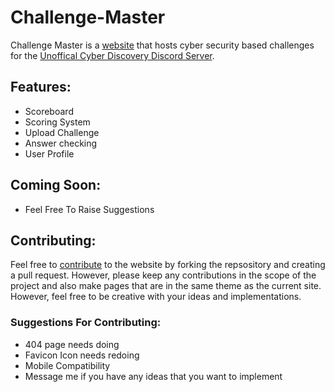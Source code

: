 # Challenge-Master
Challenge Master is a [website](https://challenge-master.firebaseapp.com) that hosts cyber security based challenges for the [Unoffical Cyber Discovery Discord Server](https://discord.gg/8h7HU4C).

## Features:
* Scoreboard
* Scoring System
* Upload Challenge
* Answer checking
* User Profile

## Coming Soon:
* Feel Free To Raise Suggestions

## Contributing:
Feel free to [contribute](https://github.com/Dan-McL/Challenge-Master/blob/master/CONTRIBUTING.md) to the website by forking the repsository and creating a pull request.  However, please keep any contributions in the scope of the project and also make pages that are in the same theme as the current site.  However, feel free to be creative with your ideas and implementations.

### Suggestions For Contributing:
* 404 page needs doing
* Favicon Icon needs redoing
* Mobile Compatibility
* Message me if you have any ideas that you want to implement
